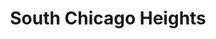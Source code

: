---
title: South Chicago Heights
url: /south-chicago-heights/
latitude: 41.482
longitude: -87.638
---